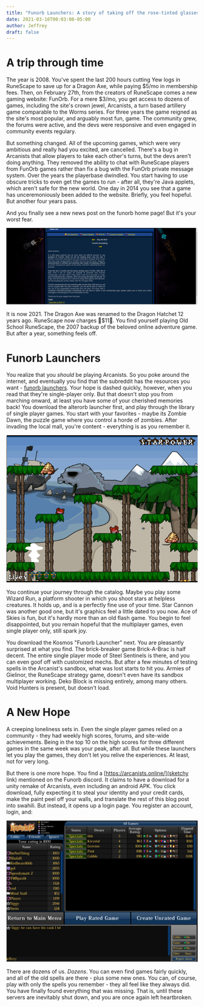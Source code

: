```yaml
---
title: "Funorb Launchers: A story of taking off the rose-tinted glasses and crying"
date: 2021-03-16T00:03:08-05:00
author: Jeffrey
draft: false
---
```


# A trip through time

The year is 2008. You've spent the last 200 hours cutting Yew logs in RuneScape to save up for a Dragon Axe, while paying $5/mo in membership fees.
Then, on February 27th, from the creators of RuneScape comes a new gaming website: FunOrb. For a mere $3/mo, you get access to dozens of games, including
the site's crown jewel, Arcanists, a turn based artillery game comparable to the Worms series. For three years the game reigned as the site's most popular,
and arguably most fun, game. The community grew, the forums were active, and the devs were responsive and even engaged in community events regulary.

But something changed. All of the upcoming games, which were very ambitious and really had you excited, are cancelled.
There's a bug in Arcanists that allow players to take each other's turns, but the devs aren't doing anything. They removed the ability to
chat with RuneScape players from FunOrb games rather than fix a bug with the FunOrb private message system.
Over the years the playerbase dwindled. You start having to use obscure tricks to even get the games to run - after all, they're Java applets, which aren't
safe for the new world. One day in 2014 you see that a game has unceremoniously been added to the website. Briefly, you feel hopeful. But another
four years pass.

And you finally see a new news post on the funorb home page! But it's your worst fear.

![](sadness.png)

It is now 2021. The Dragon Axe was renamed to the Dragon Hatchet 12 years ago. RuneScape now charges 🦀$11🦀. You find yourself playing Old School RuneScape,
the 2007 backup of the beloved online adventure game. But after a year, something feels off.

# Funorb Launchers

You realize that you _should_ be playing Arcanists. So you poke around the internet, and eventually you find that the subreddit has the resources you want - 
[funorb launchers](https://www.reddit.com/r/funorb/wiki/launchers). Your hope is dashed quickly, however, when you read that they're single-player only.
But that doesn't stop you from marching onward, at least you have some of your cherished memories back!
You download the alterorb launcher first, and play through the library of single player games. You start with your favorites - maybe its Zombie Dawn, the
puzzle game where you control a horde of zombies. After invading the local mall, you're content - everything is as you remember it.

![](wizard.png)

You continue your journey through the catalog. Maybe you play some Wizard Run, a platform shooter in which you shoot stars at helpless creatures. It holds up,
and is a perfectly fine use of your time. Star Cannon was another good one, but it's graphics feel a little dated to you now. Ace of Skies is fun, but it's
hardly more than an old flash game. You begin to feel disappointed, but you remain hopeful that the multiplayer games, even single player only, still spark joy.

You download the Kosmos "Funorb Launcher" next. You are pleasantly surprised at what you find. The brick-breaker game Brick-A-Brac is half decent. The
entire single player mode of Steel Sentinels is there, and you can even goof off with customized mechs. But after a few minutes of testing spells in
the Arcanist's sandbox, what was lost starts to hit you. Armies of Gielinor, the RuneScape strategy game, doesn't even have its sandbox multiplayer working.
Deko Block is missing entirely, among many others. Void Hunters is present, but doesn't load.

# A New Hope

A creeping loneliness sets in. Even the single player games relied on a community - they had weekly high scores, forums, and site-wide achievements.
Being in the top 10 on the high scores for three different games in the same week was your peak, after all. But while these launchers let you play
the games, they don't let you relive the experiences. At least, not for very long.

But there is one more hope. You find a [https://arcanists.online/](sketchy link) mentioned on the Funorb discord. It claims to have a download
for a unity remake of Arcanists, even including an android APK. You click download, fully expecting it to steal your identity and your credit cards, make
the paint peel off your walls, and translate the rest of this blog post into swahili. But instead, it opens up a login page. You register an account, login, and:

![](arcanists.png)

There are dozens of us. _Dozens_. You can even find games fairly quickly, and all of the old spells are there - plus some new ones. You can, of course, play
with only the spells you remember - they all feel like they always did. You have finally found everything that was missing. That is, until these servers
are inevitably shut down, and you are once again left heartbroken.
